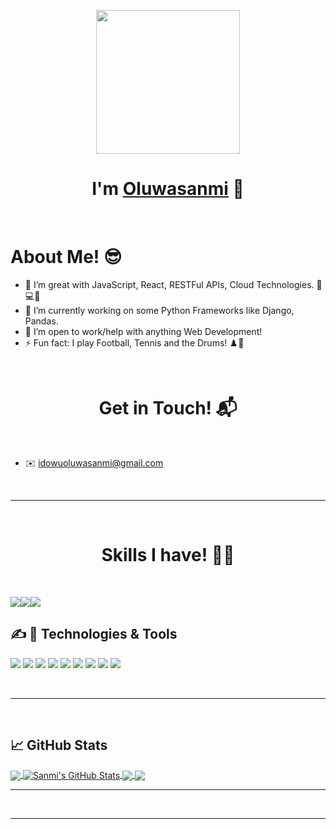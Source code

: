 <p align="center">
  <img src="https://miro.medium.com/max/2048/1*OohqW5DGh9CQS4hLY5FXzA.png" height="230"/>
</p>
<h1 align="center">I'm <a href="https://github.com/helloSanmi">Oluwasanmi<a> 👋</h1>
<Br>
<h1>About Me! 😎</h1>

- 🧱 I’m great with JavaScript, React, RESTFul APIs, Cloud Technologies. 🧠💻🌐
- 🔭 I’m currently working on some Python Frameworks like Django, Pandas.
- 🤝 I’m open to work/help with anything Web Development!
- ⚡  Fun fact: I play Football, Tennis and the Drums! ♟️🎾
  

<Br>
<h1 align="center">Get in Touch! 📬</h1>
<Br>
<!-- Actual text -->
<p align='center'>

- ✉️ idowuoluwasanmi@gmail.com

<p>
<Br>
<hr>
<Br>
<h1 align="center">Skills I have! 🤸‍♂</h1>
<Br>
  
![](https://img.shields.io/badge/Web-Web%20Developmment-brightgreen?style=for-the-badge)![](https://img.shields.io/badge/CT-Cloud%20Technologies-blue?style=for-the-badge)![](https://img.shields.io/badge/And%20More!-yellow?style=for-the-badge)

<!-- ##  Blog & Writing

Apart from coding, I also maintain a blog - you can find my articles on my website at [martinheinz.dev](https://martinheinz.dev/) as well as on [Medium](https://medium.com/@martin.heinz) and [DEV.to](https://dev.to/martinheinz).
 -->

## &#x270d; 🔧 Technologies & Tools
![](https://img.shields.io/badge/Code-JavaScript-informational?style=flat&logo=javascript&logoColor=white&color=2bbc8a)
![](https://img.shields.io/badge/Editor-VS-Code-informational?style=flat&logo=virtual-studio-code&logoColor=white&color=2bbc8a)
![](https://img.shields.io/badge/Code-Python-informational?style=flat&logo=python&logoColor=white&color=2bbc8a)
![](https://img.shields.io/badge/Cloud-Azure-informational?style=flat&logo=azure&logoColor=white&color=2bbc8a)
![](https://img.shields.io/badge/Cloud-AWS-informational?style=flat&logo=aws&logoColor=white&color=2bbc8a)
![](https://img.shields.io/badge/VC-Github-informational?style=flat&logo=github&logoColor=white&color=2bbc8a)
![](https://img.shields.io/badge/Code-Git-informational?style=flat&logo=git&logoColor=white&color=2bbc8a)
![](https://img.shields.io/badge/Shell-Bash-informational?style=flat&logo=gnu-bash&logoColor=white&color=2bbc8a)
![](https://img.shields.io/badge/Tools-Heroku-informational?style=flat&logo=heroku&logoColor=white&color=2bbc8a)

<Br>
<hr>
<Br>


## &#x1f4c8; GitHub Stats

<a href="https://github.com/helloSanmi/helloSanmi">
  <img align="center" src="https://github-readme-stats.vercel.app/api/top-langs/?username=helloSanmi&count_private=true&title_color=ffffff&text_color=c9cacc&icon_color=2bbc8a&bg_color=1d1f21&langs_count=3" />
</a>

<a href="https://github.com/helloSanmi/helloSanmi">
  <img align="center" src="https://github-readme-stats.vercel.app/api?username=helloSanmi&show_icons=true&line_height=27&count_private=true&title_color=ffffff&text_color=c9cacc&icon_color=2bbc8a&bg_color=1d1f21" alt="Sanmi's GitHub Stats" />
</a>

<a href="https://github.com/helloSanmi/helloSanmi">
  <img align="center" src="https://github-readme-stats.vercel.app/api/pin/?username=helloSanmi&repo=personal_pros&show_owner=true&count_private=true&title_color=ffffff&text_color=c9cacc&icon_color=2bbc8a&bg_color=1d1f21" />
</a>

<a href="https://github.com/helloSanmi/helloSanmi">
  <img align="center" src="https://github-readme-stats.vercel.app/api/pin/?username=helloSanmi&repo=helloSanmi&show_owner=true&count_private=true&title_color=ffffff&text_color=c9cacc&icon_color=2bbc8a&bg_color=1d1f21" />
</a>
<Br>
<hr>
<Br>

------
  
<!--Thanks @ Arygam(https://github.com/Aryagm) -->

